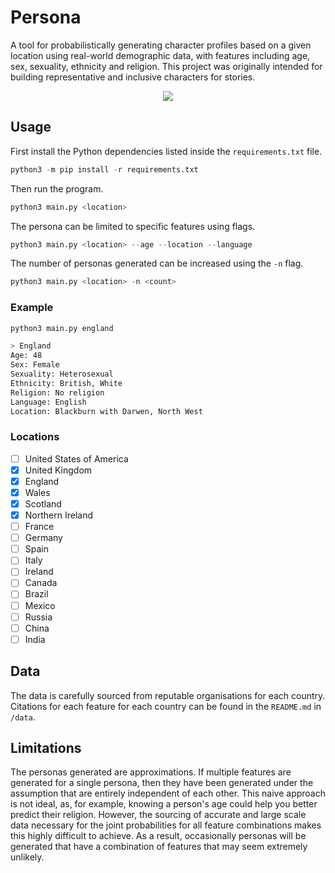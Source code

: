 # Persona

A tool for probabilistically generating character profiles based on a given location using real-world demographic data, with features including age, sex, sexuality, ethnicity and religion. This project was originally intended for building representative and inclusive characters for stories.


<p align="center">
	<img src="https://user-images.githubusercontent.com/41476809/200123017-5f26766a-330f-415c-89d0-71f3bafc50af.png">
</p>

## Usage

First install the Python dependencies listed inside the `requirements.txt` file.

```py
python3 -m pip install -r requirements.txt
```

Then run the program.

```py
python3 main.py <location>
```

The persona can be limited to specific features using flags.

```py
python3 main.py <location> --age --location --language
```

The number of personas generated can be increased using the `-n` flag.

```py
python3 main.py <location> -n <count>
```

### Example

```bash
python3 main.py england

> England
Age: 48
Sex: Female
Sexuality: Heterosexual
Ethnicity: British, White
Religion: No religion
Language: English
Location: Blackburn with Darwen, North West
```

### Locations

- [ ] United States of America
- [x] United Kingdom
- [x] England
- [x] Wales
- [x] Scotland
- [x] Northern Ireland
- [ ] France
- [ ] Germany
- [ ] Spain
- [ ] Italy
- [ ] Ireland
- [ ] Canada
- [ ] Brazil
- [ ] Mexico
- [ ] Russia
- [ ] China
- [ ] India

## Data

The data is carefully sourced from reputable organisations for each country. Citations for each feature for each country can be found in the `README.md` in `/data`.

## Limitations

The personas generated are approximations. If multiple features are generated for a single persona, then they have been generated under the assumption that are entirely independent of each other. This naive approach is not ideal, as, for example, knowing a person's age could help you better predict their religion. However, the sourcing of accurate and large scale data necessary for the joint probabilities for all feature combinations makes this highly difficult to achieve. As a result, occasionally personas will be generated that have a combination of features that may seem extremely unlikely.
